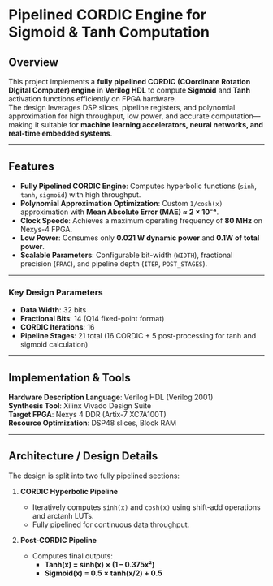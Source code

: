 # Pipelined CORDIC Engine for Sigmoid & Tanh Computation  

## Overview  
This project implements a **fully pipelined CORDIC (COordinate Rotation DIgital Computer) engine** in **Verilog HDL** to compute **Sigmoid** and **Tanh** activation functions efficiently on FPGA hardware.  
The design leverages DSP slices, pipeline registers, and polynomial approximation for high throughput, low power, and accurate computation—making it suitable for **machine learning accelerators, neural networks, and real-time embedded systems**.  

---

## Features  
- **Fully Pipelined CORDIC Engine**: Computes hyperbolic functions (`sinh`, `tanh`, `sigmoid`) with high throughput.  
- **Polynomial Approximation Optimization**: Custom `1/cosh(x)` approximation with **Mean Absolute Error (MAE) ≈ 2 × 10⁻⁴**.  
- **Clock Speede**: Achieves a maximum operating frequency of **80 MHz** on Nexys-4 FPGA.  
- **Low Power**: Consumes only **0.021 W dynamic power** and **0.1W of total power**.  
- **Scalable Parameters**: Configurable bit-width (`WIDTH`), fractional precision (`FRAC`), and pipeline depth (`ITER`, `POST_STAGES`).  

---

### Key Design Parameters

- **Data Width**: 32 bits
- **Fractional Bits**: 14 (Q14 fixed-point format)
- **CORDIC Iterations**: 16
- **Pipeline Stages**: 21 total (16 CORDIC + 5 post-processing for tanh and sigmoid calculation)

---

## Implementation & Tools
 
**Hardware Description Language**: Verilog HDL (Verilog 2001)  
**Synthesis Tool**: Xilinx Vivado Design Suite  
**Target FPGA**: Nexys 4 DDR (Artix-7 XC7A100T)  
**Resource Optimization**: DSP48 slices, Block RAM

---

## Architecture / Design Details  

The design is split into two fully pipelined sections:  

1. **CORDIC Hyperbolic Pipeline**  
   - Iteratively computes `sinh(x)` and `cosh(x)` using shift-add operations and arctanh LUTs.  
   - Fully pipelined for continuous data throughput.  

2. **Post-CORDIC Pipeline**  
   - Computes final outputs:  
     - **Tanh(x) = sinh(x) × (1 – 0.375x²)**  
     - **Sigmoid(x) = 0.5 × tanh(x/2) + 0.5**




    
        


